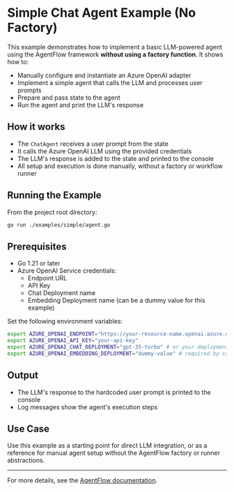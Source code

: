 # Simple Chat Agent Example (No Factory)

This example demonstrates how to implement a basic LLM-powered agent using the AgentFlow framework **without using a factory function**. It shows how to:

- Manually configure and instantiate an Azure OpenAI adapter
- Implement a simple agent that calls the LLM and processes user prompts
- Prepare and pass state to the agent
- Run the agent and print the LLM's response

## How it works
- The `ChatAgent` receives a user prompt from the state
- It calls the Azure OpenAI LLM using the provided credentials
- The LLM's response is added to the state and printed to the console
- All setup and execution is done manually, without a factory or workflow runner

## Running the Example
From the project root directory:

```sh
go run ./examples/simple/agent.go
```

## Prerequisites
- Go 1.21 or later
- Azure OpenAI Service credentials:
  - Endpoint URL
  - API Key
  - Chat Deployment name
  - Embedding Deployment name (can be a dummy value for this example)

Set the following environment variables:

```sh
export AZURE_OPENAI_ENDPOINT="https://your-resource-name.openai.azure.com"
export AZURE_OPENAI_API_KEY="your-api-key"
export AZURE_OPENAI_CHAT_DEPLOYMENT="gpt-35-turbo" # or your deployment name
export AZURE_OPENAI_EMBEDDING_DEPLOYMENT="dummy-value" # required by constructor
```

## Output
- The LLM's response to the hardcoded user prompt is printed to the console
- Log messages show the agent's execution steps

## Use Case
Use this example as a starting point for direct LLM integration, or as a reference for manual agent setup without the AgentFlow factory or runner abstractions.

---
For more details, see the [AgentFlow documentation](../../docs/DevGuide.md).
